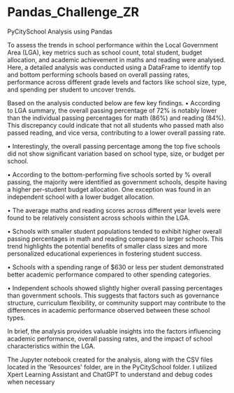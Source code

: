 # Pandas_Challenge_ZR

PyCitySchool Analysis using Pandas

To assess the trends in school performance within the Local Government Area (LGA), key metrics such as school count, total student, budget allocation, and academic achievement in maths and reading were analysed. Here, a detailed analysis was conducted using a DataFrame to identify top and bottom performing schools based on overall passing rates, performance across different grade levels and factors like school size, type, and spending per student to uncover trends.

Based on the analysis conducted below are few key findings.
•	According to LGA summary, the overall passing percentage of 72% is notably lower than the individual passing percentages for math (86%) and reading (84%). This discrepancy could indicate that not all students who passed math also passed reading, and vice versa, contributing to a lower overall passing rate.

•	Interestingly, the overall passing percentage among the top five schools did not show significant variation based on school type, size, or budget per school.

•	According to the bottom-performing five schools sorted by % overall passing, the majority were identified as government schools, despite having a higher per-student budget allocation. One exception was found in an independent school with a lower budget allocation.

•	The average maths and reading scores across different year levels were found to be relatively consistent across schools within the LGA. 

•	Schools with smaller student populations tended to exhibit higher overall passing percentages in math and reading compared to larger schools. This trend highlights the potential benefits of smaller class sizes and more personalized educational experiences in fostering student success.

•	Schools with a spending range of $630 or less per student demonstrated better academic performance compared to other spending categories.

•	Independent schools showed slightly higher overall passing percentages than government schools. This suggests that factors such as governance structure, curriculum flexibility, or community support may contribute to the differences in academic performance observed between these school types.

In brief, the analysis provides valuable insights into the factors influencing academic performance, overall passing rates, and the impact of school characteristics within the LGA. 

The Jupyter notebook created for the analysis, along with the CSV files located in the 'Resources' folder, are in the PyCitySchool folder. I utilized Xpert Learning Assistant and ChatGPT to understand and debug codes when necessary 

